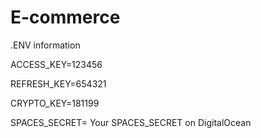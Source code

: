 # E-commerce

.ENV information

ACCESS_KEY=123456

REFRESH_KEY=654321

CRYPTO_KEY=181199

SPACES_SECRET= Your SPACES_SECRET on DigitalOcean
